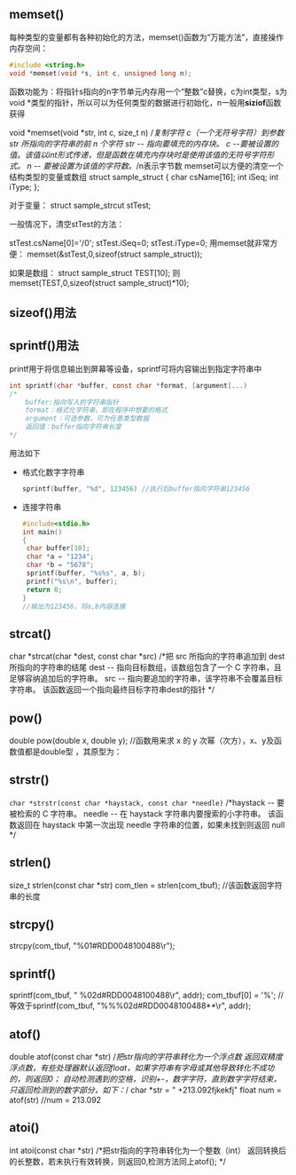 ## memset()

每种类型的变量都有各种初始化的方法，memset()函数为“万能方法”，直接操作内存空间：

```c
#include <string.h>
void *memset(void *s, int c, unsigned long n);
```
  
函数功能为：将指针s指向的n字节单元内存用一个“整数”c替换，c为int类型，s为void *类型的指针，所以可以为任何类型的数据进行初始化，n一般用**siziof**函数获得

void *memset(void *str, int c, size_t n)
/*复制字符 c（一个无符号字符）到参数 str 所指向的字符串的前 n 个字符
str -- 指向要填充的内存块。
c --要被设置的值。该值以int形式传递，但是函数在填充内存块时是使用该值的无符号字符形式。
n -- 要被设置为该值的字符数。*/n表示字节数
memset可以方便的清空一个结构类型的变量或数组
struct sample_struct
{
char csName[16];
int iSeq;
int iType;
};
 
对于变量：
struct sample_strcut stTest;

一般情况下，清空stTest的方法：

stTest.csName[0]='/0';
stTest.iSeq=0;
stTest.iType=0;
用memset就非常方便：
memset(&stTest,0,sizeof(struct sample_struct));
 
如果是数组：
struct sample_struct TEST[10];
则
memset(TEST,0,sizeof(struct sample_struct)*10);



## sizeof()用法

## sprintf()用法

printf用于将信息输出到屏幕等设备，sprintf可将内容输出到指定字符串中

```c
int sprintf(char *buffer, const char *format, [argument]...)
/*
	buffer:指向写入的字符串指针
	format：格式化字符串，即在程序中想要的格式
	argument：可选参数，可为任意类型数据
	返回值：buffer指向字符串长度
*/
```

用法如下

- 格式化数字字符串

  ```c
  sprintf(buffer, "%d", 123456)	//执行后buffer指向字符串123456
  ```

- 连接字符串

  ```c
  #include<stdio.h>
  int main()
  {
   char buffer[10];
   char *a = "1234";
   char *b = "5678";
   sprintf(buffer, "%s%s", a, b);
   printf("%s\n", buffer);
   return 0;
  }
  //输出为123456，将a,b内容连接
  ```

## strcat()

char *strcat(char *dest, const char *src)
/*把 src 所指向的字符串追加到 dest 所指向的字符串的结尾
dest -- 指向目标数组，该数组包含了一个 C 字符串，且足够容纳追加后的字符串。
src -- 指向要追加的字符串，该字符串不会覆盖目标字符串。
该函数返回一个指向最终目标字符串dest的指针
*/
## pow() 
double pow(double x, double y);
//函数用来求 x 的 y 次幂（次方），x、y及函数值都是double型 ，其原型为：

## strstr()
```char *strstr(const char *haystack, const char *needle)```
/*haystack -- 要被检索的 C 字符串。
needle -- 在 haystack 字符串内要搜索的小字符串。
该函数返回在 haystack 中第一次出现 needle 字符串的位置，如果未找到则返回 null
*/
## strlen()
size_t strlen(const char *str)
com_tlen = strlen(com_tbuf);
//该函数返回字符串的长度

## strcpy()
strcpy(com_tbuf, "%01#RDD0048100488\r");

## sprintf()
sprintf(com_tbuf, " %02d#RDD0048100488\r", addr);
		com_tbuf[0] = '%';
//等效于sprintf(com_tbuf, "%%%02d#RDD0048100488**\r", addr);

## atof()
double atof(const char *str)
/*把str指向的字符串转化为一个浮点数
返回双精度浮点数，有些处理器默认返回float，如果字符串有字母或其他导致转化不成功的，则返回0；
自动检测遇到的空格，识别+-，数字字符，直到数字字符结束，只返回检测到的数字部分，如下：*/
char *str = "  +213.092fjkekfj"
float num = atof(str)	//num = 213.092

## atoi()
int atoi(const char *str)
/*把str指向的字符串转化为一个整数（int）
返回转换后的长整数，若未执行有效转换，则返回0,检测方法同上atof();
*/
